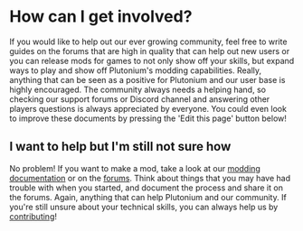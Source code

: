 # How can I get involved?

If you would like to help out our ever growing community, feel free to write guides on the forums that are high in quality that can help out new users or you can release mods for games
to not only show off your skills, but expand ways to play and show off Plutonium's modding capabilities. Really, anything that can be seen as a positive for Plutonium and our user base
is highly encouraged. The community always needs a helping hand, so checking our support forums or Discord channel and answering other players questions is always appreciated by everyone. You could even look to improve these documents by pressing the 'Edit this page' button below!

## I want to help but I'm still not sure how

No problem! If you want to make a mod, take a look at our [modding documentation](/docs/modding) or on the [forums](https://forum.plutonium.pw/).
Think about things that you may have had trouble with when you started, and document the process and share it on the forums. Again, anything that can help Plutonium and our community. If you're still unsure about your technical skills, you can always help us by [contributing](/docs/how-can-i-contribute)!
